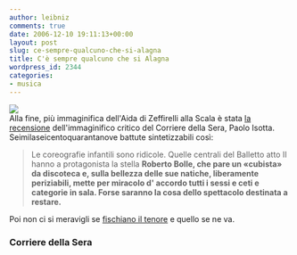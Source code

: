 ```yaml
---
author: leibniz
comments: true
date: 2006-12-10 19:11:13+00:00
layout: post
slug: ce-sempre-qualcuno-che-si-alagna
title: C'è sempre qualcuno che si Alagna
wordpress_id: 2344
categories:
- musica
---
```


![](http://www.leibniz-blogs.it/gallery/aidal.jpg)  
Alla fine, più immaginifica dell'Aida di Zeffirelli alla Scala è stata [la recensione](http://archivio.corriere.it/archiveDocumentServlet.jsp?url=/documenti_globnet/corsera/2006/12/co_9_061209046.xml) dell'immaginifico critico del Corriere della Sera, Paolo Isotta. Seimilaseicentoquarantanove battute sintetizzabili così:

> Le coreografie infantili sono ridicole. Quelle centrali del Balletto atto II hanno a protagonista la stella **Roberto Bolle, che pare un «cubista» da discoteca e, sulla bellezza delle sue natiche, liberamente periziabili, mette per miracolo d' accordo tutti i sessi e ceti e categorie in sala. Forse saranno la cosa dello spettacolo destinata a restare.**

  
Poi non ci si meravigli se [fischiano il tenore](http://www.corriere.it/Primo_Piano/Spettacoli/2006/12_Dicembre/10/tenore.shtml) e quello se ne va.

### Corriere della Sera
